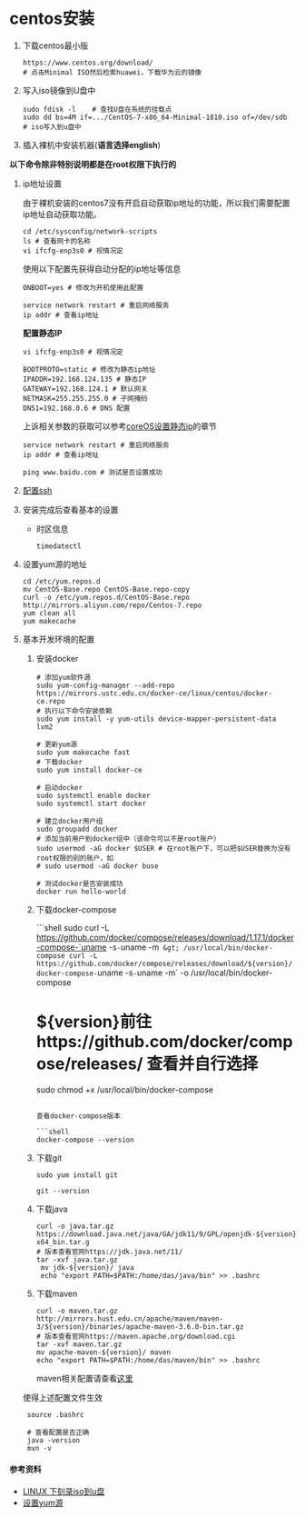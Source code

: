 # centos安装

1. 下载centos最小版

   ```shell
   https://www.centos.org/download/
   # 点击Minimal ISO然后检索huawei，下载华为云的镜像
   ```

2. 写入iso镜像到U盘中

   ```shell
   sudo fdisk -l 	# 查找U盘在系统的挂载点
   sudo dd bs=4M if=.../CentOS-7-x86_64-Minimal-1810.iso of=/dev/sdb	# iso写入到u盘中
   ```

3. 插入裸机中安装机器(**语言选择english**)

**以下命令除非特别说明都是在root权限下执行的**

1. ip地址设置

   由于裸机安装的centos7没有开启自动获取ip地址的功能，所以我们需要配置ip地址自动获取功能。

   ```shell
   cd /etc/sysconfig/network-scripts
   ls # 查看网卡的名称
   vi ifcfg-enp3s0 # 视情况定
   ```

   使用以下配置先获得自动分配的ip地址等信息

   ```shell
   ONBOOT=yes # 修改为开机使用此配置
   ```

    ```shell
   service network restart # 重启网络服务
   ip addr # 查看ip地址
    ```

   **配置静态IP**

   ```
   vi ifcfg-enp3s0 # 视情况定
   ```

   ```shell
   BOOTPROTO=static # 修改为静态ip地址
   IPADDR=192.168.124.135 # 静态IP
   GATEWAY=192.168.124.1 # 默认网关
   NETMASK=255.255.255.0 # 子网掩码
   DNS1=192.168.0.6 # DNS 配置
   ```

   上诉相关参数的获取可以参考[coreOS设置静态ip](../../集群/coreOS/coreOS安装.MD)的章节

   ```shell
   service network restart # 重启网络服务
   ip addr # 查看ip地址
   ```

   ```shell
   ping www.baidu.com # 测试是否设置成功
   ```

2. [配置ssh](./centos7配置SSH.md)

3. 安装完成后查看基本的设置

   * 时区信息

     ```shell
     timedatectl
     ```

4. 设置yum源的地址

   ```shell
   cd /etc/yum.repos.d
   mv CentOS-Base.repo CentOS-Base.repo-copy
   curl -o /etc/yum.repos.d/CentOS-Base.repo http://mirrors.aliyun.com/repo/Centos-7.repo
   yum clean all
   yum makecache
   ```

5. 基本开发环境的配置

   1. 安装docker

      ```shell
      # 添加yum软件源
      sudo yum-config-manager --add-repo https://mirrors.ustc.edu.cn/docker-ce/linux/centos/docker-ce.repo
      # 执行以下命令安装依赖
      sudo yum install -y yum-utils device-mapper-persistent-data lvm2
      
      # 更新yum源
      sudo yum makecache fast
      # 下载docker
      sudo yum install docker-ce
      
      # 启动docker
      sudo systemctl enable docker
      sudo systemctl start docker
      
      # 建立docker用户组
      sudo groupadd docker
      # 添加当前用户到docker组中（该命令可以不是root账户）
      sudo usermod -aG docker $USER # 在root账户下，可以把$USER替换为没有root权限的别的账户，如
      # sudo usermod -aG docker buse
      
      # 测试docker是否安装成功
      docker run hello-world
      ```

   2. 下载docker-compose

      ```shell sudo curl -L https://github.com/docker/compose/releases/download/1.17.1/docker-compose-`uname -s`-`uname -m` &gt; /usr/local/bin/docker-compose
      curl -L https://github.com/docker/compose/releases/download/${version}/docker-compose-`uname -s`-`uname -m` -o /usr/local/bin/docker-compose
      # ${version}前往https://github.com/docker/compose/releases/ 查看并自行选择
      sudo chmod +x /usr/local/bin/docker-compose
      ```

      查看docker-compose版本

      ```shell
      docker-compose --version
      ```

   3. 下载git

      ```shell
      sudo yum install git
      
      git --version
      ```

   4. 下载java

      ```shell
      curl -o java.tar.gz https://download.java.net/java/GA/jdk11/9/GPL/openjdk-${version}_linux-x64_bin.tar.g
      # 版本查看官网https://jdk.java.net/11/
      tar -xvf java.tar.gz
       mv jdk-${version}/ java
       echo "export PATH=$PATH:/home/das/java/bin" >> .bashrc
      ```

   5. 下载maven

      ```shell
      curl -o maven.tar.gz http://mirrors.hust.edu.cn/apache/maven/maven-3/${version}/binaries/apache-maven-3.6.0-bin.tar.gz
      # 版本查看官网https://maven.apache.org/download.cgi
      tar -xvf maven.tar.gz
      mv apache-maven-${version}/ maven
      echo "export PATH=$PATH:/home/das/maven/bin" >> .bashrc
      ```

      maven相关配置请查看[这里](https://github.com/zhaoleigege/java/tree/master/doc/maven)

   使得上述配置文件生效

   ```shell
    source .bashrc
    
    # 查看配置是否正确
    java -version
    mvn -v
   ```


#### 参考资料

* [LINUX 下刻录iso到u盘](https://www.jianshu.com/p/177a78770d0a)
* [设置yum源](https://www.jianshu.com/p/541c737bc947)